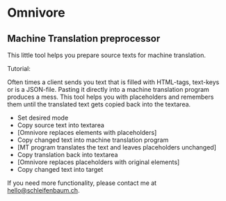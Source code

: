 # Omnivore
## Machine Translation preprocessor

This little tool helps you prepare source texts for machine translation.

<p>Tutorial:</p>
						<p>Often times a client sends you text that is filled with HTML-tags, text-keys or is a
							JSON-file. Pasting it directly into a machine translation program produces a mess. This tool
							helps you with placeholders and remembers them until the translated text gets copied back
							into the textarea.</p>
						<ul>
							<li>Set desired mode</li>
							<li>Copy source text into textarea</li>
							<li>[Omnivore replaces elements with placeholders]</li>
							<li>Copy changed text into machine translation program</li>
							<li>[MT program translates the text and leaves placeholders unchanged]</li>
							<li>Copy translation back into textarea</li>
							<li>[Omnivore replaces placeholders with original elements]</li>
							<li>Copy changed text into target</li>
						</ul>

If you need more functionality, please contact me at hello@schleifenbaum.ch.
